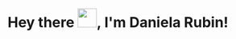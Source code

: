 <h1>Hey there <img src="https://www.iemoji.com/view/emoji/2084/skin-tones/woman-technologist-medium-light-skin-tone" width="38px">, I'm Daniela Rubin!</h1>
